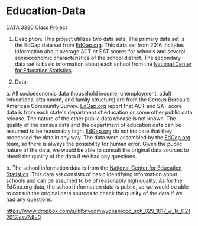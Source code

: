 # Education-Data
DATA 3320 Class Project

1. Desciption: This project utilizes two data sets. The primary data set is the EdGap data set from [EdGap.org](https://www.edgap.org/#5/37.875/-96.987). This data set from 2016 includes information about average ACT or SAT scores for schools and several socioeconomic characteristics of the school district. The secondary data set is basic information about each school from the [National Center for Education Statistics](https://nces.ed.gov/ccd/pubschuniv.asp).

2. Data: 

  a. All socioeconomic data (household income, unemployment, adult educational attainment, and family structure) are from the Census Bureau's American Community Survey. [EdGap.org](https://www.edgap.org/#5/37.875/-96.987) report that ACT and SAT score data is from each state's department of education or some other public data release. The nature of the other public data release is not known. The quality of the census data and the department of education data can be assumed to be reasonably high. [EdGap.org](https://www.edgap.org/#5/37.875/-96.987) do not indicate that they processed the data in any way. The data were assembled by the [EdGap.org](https://www.edgap.org/#5/37.875/-96.987) team, so there is always the possibility for human error. Given the public nature of the data, we would be able to consult the original data sources to check the quality of the data if we had any questions.

  b. The school information data is from the [National Center for Education Statistics](https://nces.ed.gov/ccd/pubschuniv.asp). This data set consists of basic identifying information about schools and can be assumed to be of reasonably high quality. As for the EdGap.org data, the school information data is public, so we would be able to consult the original data sources to check the quality of the data if we had any questions.

  https://www.dropbox.com/s/lkl5nvcdmwyoban/ccd_sch_029_1617_w_1a_11212017.csv?dl=0

